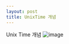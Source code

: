 ```yaml
---
layout: post
title: UnixTime 개념
---
```


Unix Time 개념
![image](https://github.com/jhy950210/jhy950210.github.io/assets/66720964/4f73654c-724e-4ce1-994e-0f1aeab3a527)

